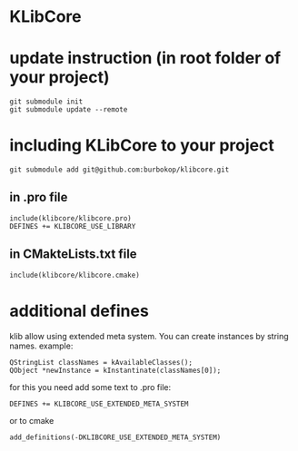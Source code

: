 # KLibCore


# update instruction (in root folder of your project)

```
git submodule init
git submodule update --remote 
```

# including KLibCore to your project

```
git submodule add git@github.com:burbokop/klibcore.git
```

## in .pro file

```
include(klibcore/klibcore.pro)
DEFINES += KLIBCORE_USE_LIBRARY
```

## in CMakteLists.txt file
```
include(klibcore/klibcore.cmake)
```

# additional defines

klib allow using extended meta system.
You can create instances by string names.
example:

```
QStringList classNames = kAvailableClasses();
QObject *newInstance = kInstantinate(classNames[0]);

```

for this you need add some text to .pro file:

```
DEFINES += KLIBCORE_USE_EXTENDED_META_SYSTEM
```
or to cmake
```
add_definitions(-DKLIBCORE_USE_EXTENDED_META_SYSTEM)
```
